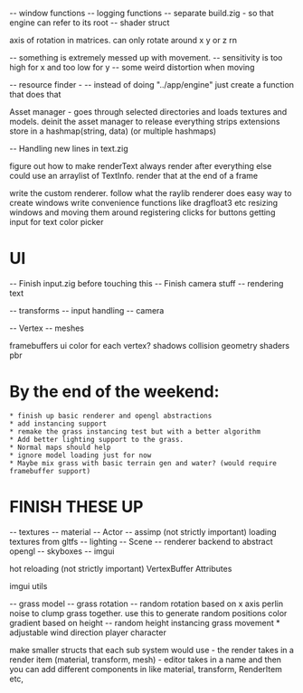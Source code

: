 -- window functions
-- logging functions
-- separate build.zig - so that engine can refer to its root
-- shader struct

axis of rotation in matrices. can only rotate around x y or z rn

-- something is extremely messed up with movement.
-- sensitivity is too high for x and too low for y
-- some weird distortion when moving


-- resource finder -
--    instead of doing "../app/engine" just create a function that does that

Asset manager - goes through selected directories and loads
textures and models. deinit the asset manager to release everything
strips extensions
store in a hashmap(string, data) (or multiple hashmaps)

-- Handling new lines in text.zig

figure out how to make renderText always render after everything else
could use an arraylist of TextInfo. render that at the end of a frame


write the custom renderer. follow what the raylib renderer does
easy way to create windows
write convenience functions like dragfloat3 etc
resizing windows and moving them around
registering clicks for buttons
getting input for text
color picker

# UI
-- Finish input.zig before touching this
-- Finish camera stuff
-- rendering text

-- transforms
-- input handling
-- camera

-- Vertex
-- meshes


framebuffers
ui
color for each vertex?
shadows
collision
geometry shaders
pbr

# By the end of the weekend:
    * finish up basic renderer and opengl abstractions
    * add instancing support
    * remake the grass instancing test but with a better algorithm
    * Add better lighting support to the grass.
    * Normal maps should help
    * ignore model loading just for now
    * Maybe mix grass with basic terrain gen and water? (would require framebuffer support)

# FINISH THESE UP
-- textures
-- material
-- Actor
-- assimp (not strictly important)
loading textures from gltfs
-- lighting
-- Scene
-- renderer backend to abstract opengl
-- skyboxes
-- imgui

hot reloading (not strictly important)
VertexBuffer Attributes

imgui utils

-- grass model
-- grass rotation
-- random rotation based on x axis
perlin noise to clump grass together.
use this to generate random positions
color gradient based on height
-- random height
instancing
grass movement
    * adjustable wind direction
player character


make smaller structs that each sub system would use
    - the render takes in a render item (material, transform, mesh)
    - editor takes in a name and then you can add different components 
        in like material, transform, RenderItem etc,

